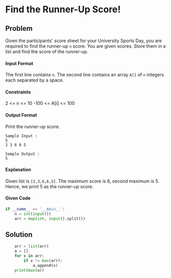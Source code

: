 
# Find the Runner-Up Score!
## Problem
Given the participants' score sheet for your University Sports Day, you are required to find the runner-up `n` score. You are given  scores. Store them in a list and find the score of the runner-up.
#### Input Format
The first line contains `n`. The second line contains an array `A[]`  of `n` integers each separated by a space.
#### Constraints
2 <= n <= 10
-100 <= A[i] <= 100
#### Output Format
Print the runner-up score.
```
Sample Input :
5
2 3 6 6 5
```
```
Sample Output :
5
```
#### Explanation
Given list is `[2,3,6,6,5]`. The maximum score is 6, second maximum is 5. Hence, we print 5 as the runner-up score.
#### Given Code
```python
if __name__ == '__main__':
    n = int(input())
    arr = map(int, input().split())
```
## Solution 
```python
    arr = list(arr)
    a = []
    for x in arr:
        if x != max(arr):
            a.append(x)
    print(max(a))
```
